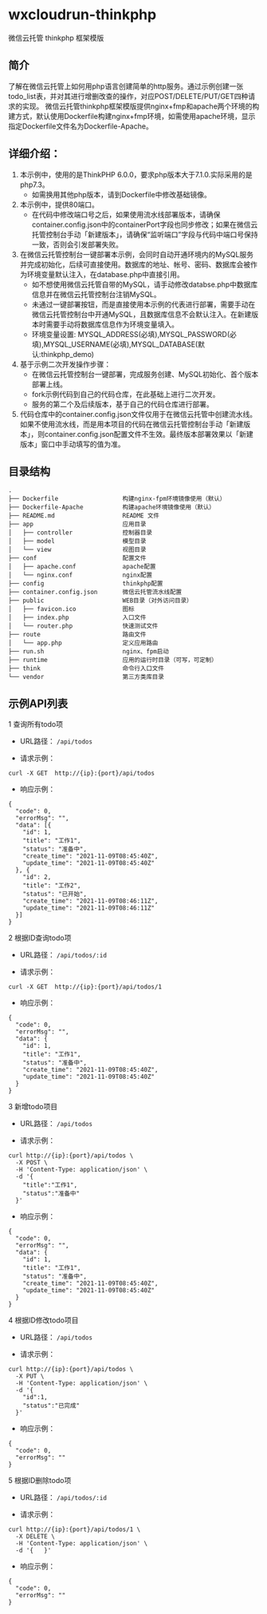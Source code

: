 # wxcloudrun-thinkphp
微信云托管 thinkphp 框架模版

## 简介

了解在微信云托管上如何用php语言创建简单的http服务。通过示例创建一张todo_list表，并对其进行增删改查的操作，对应POST/DELETE/PUT/GET四种请求的实现。
微信云托管thinkphp框架模版提供nginx+fmp和apache两个环境的构建方式，默认使用Dockerfile构建nginx+fmp环境，如需使用apache环境，显示指定Dockerfile文件名为Dockerfile-Apache。

## 详细介绍：

1. 本示例中，使用的是ThinkPHP 6.0.0，要求php版本大于7.1.0.实际采用的是php7.3。
   * 如需换用其他php版本，请到Dockerfile中修改基础镜像。
2. 本示例中，提供80端口。
   * 在代码中修改端口号之后，如果使用流水线部署版本，请确保container.config.json中的containerPort字段也同步修改；如果在微信云托管控制台手动「新建版本」，请确保“监听端口”字段与代码中端口号保持一致，否则会引发部署失败。
3. 在微信云托管控制台一键部署本示例，会同时自动开通环境内的MySQL服务并完成初始化，后续可直接使用。数据库的地址、帐号、密码、数据库会被作为环境变量默认注入，在database.php中直接引用。
   * 如不想使用微信云托管自带的MySQL，请手动修改databse.php中数据库信息并在微信云托管控制台注销MySQL。
   * 未通过一键部署按钮，而是直接使用本示例的代表进行部署，需要手动在微信云托管控制台中开通MySQL，且数据库信息不会默认注入。在新建版本时需要手动将数据库信息作为环境变量填入。
   * 环境变量设置: MYSQL_ADDRESS(必填),MYSQL_PASSWORD(必填),MYSQL_USERNAME(必填),MYSQL_DATABASE(默认:thinkphp_demo)
4. 基于示例二次开发操作步骤：
   * 在微信云托管控制台一键部署，完成服务创建、MySQL初始化、首个版本部署上线。
   * fork示例代码到自己的代码仓库，在此基础上进行二次开发。
   * 服务的第二个及后续版本，基于自己的代码仓库进行部署。
5. 代码仓库中的container.config.json文件仅用于在微信云托管中创建流水线。如果不使用流水线，而是用本项目的代码在微信云托管控制台手动「新建版本」，则container.config.json配置文件不生效。最终版本部署效果以「新建版本」窗口中手动填写的值为准。

## 目录结构
~~~
.
├── Dockerfile                  构建nginx-fpm环境镜像使用（默认）
├── Dockerfile-Apache           构建apache环境镜像使用（默认）
├── README.md                   README 文件
├── app                         应用目录
│   ├── controller              控制器目录
│   ├── model                   模型目录
│   └── view                    视图目录
├── conf                        配置文件
│   ├── apache.conf             apache配置
│   └── nginx.conf              nginx配置
├── config                      thinkphp配置
├── container.config.json       微信云托管流水线配置
├── public                      WEB目录（对外访问目录）
│   ├── favicon.ico             图标
│   ├── index.php               入口文件       
│   └── router.php              快速测试文件 
├── route                       路由文件			
│   └── app.php                 定义应用路由
├── run.sh                      nginx、fpm启动
├── runtime                     应用的运行时目录（可写，可定制）
├── think                       命令行入口文件
└── vendor                      第三方类库目录
~~~


## 示例API列表

1 查询所有todo项

* URL路径：
  ```/api/todos```
  
* 请求示例：
```
curl -X GET  http://{ip}:{port}/api/todos
```

* 响应示例：
```
{
  "code": 0,
  "errorMsg": "",
  "data": [{
    "id": 1,
    "title": "工作1",
    "status": "准备中",
    "create_time": "2021-11-09T08:45:40Z",
    "update_time": "2021-11-09T08:45:40Z"
  }, {
    "id": 2,
    "title": "工作2",
    "status": "已开始",
    "create_time": "2021-11-09T08:46:11Z",
    "update_time": "2021-11-09T08:46:11Z"
  }]
}
```


2 根据ID查询todo项

* URL路径：
  ```/api/todos/:id```
  
* 请求示例：
```
curl -X GET  http://{ip}:{port}/api/todos/1
```

* 响应示例：
```
{
  "code": 0,
  "errorMsg": "",
  "data": {
    "id": 1,
    "title": "工作1",
    "status": "准备中",
    "create_time": "2021-11-09T08:45:40Z",
    "update_time": "2021-11-09T08:45:40Z"
  }
}
```


3 新增todo项目

* URL路径：
  ```/api/todos```
  
* 请求示例：
```
curl http://{ip}:{port}/api/todos \
  -X POST \
  -H 'Content-Type: application/json' \
  -d '{  
    "title":"工作1",
    "status":"准备中"
  }'
```

* 响应示例：
```
{
  "code": 0,
  "errorMsg": "",
  "data": {
    "id": 1,
    "title": "工作1",
    "status": "准备中",
    "create_time": "2021-11-09T08:45:40Z",
    "update_time": "2021-11-09T08:45:40Z"
  }
}
```

4 根据ID修改todo项目

* URL路径：
  ```/api/todos```
  
* 请求示例：
```
curl http://{ip}:{port}/api/todos \
  -X PUT \
  -H 'Content-Type: application/json' \
  -d '{  
    "id":1,
    "status":"已完成"
  }'
```

* 响应示例：
```
{
  "code": 0,
  "errorMsg": ""
}
```

5 根据ID删除todo项

* URL路径：
  ```/api/todos/:id```
  
* 请求示例：
```
curl http://{ip}:{port}/api/todos/1 \
  -X DELETE \
  -H 'Content-Type: application/json' \
  -d '{   }'
```

* 响应示例：
```
{
  "code": 0,
  "errorMsg": ""
}
```

